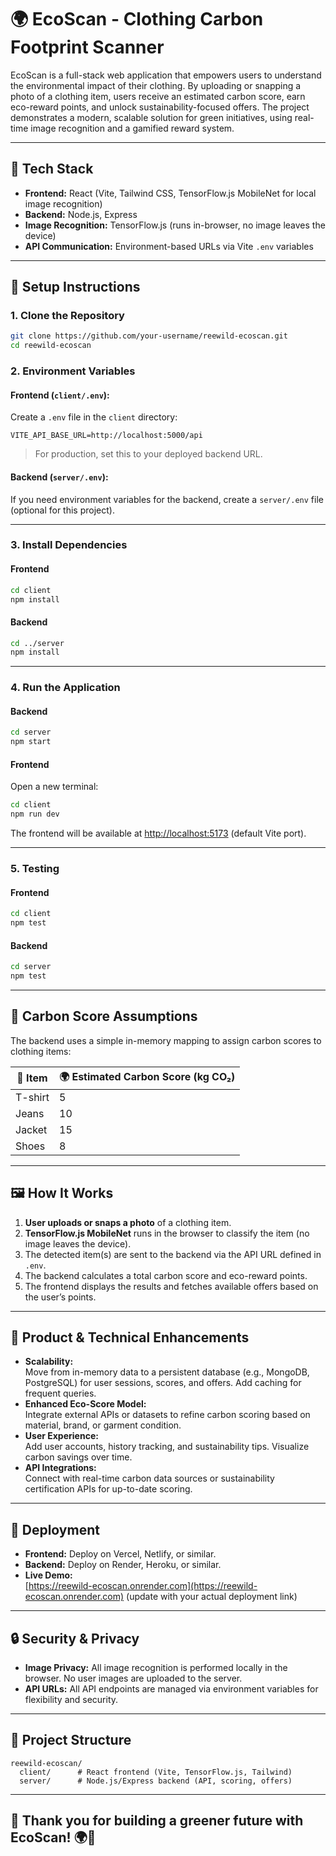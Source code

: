 # 🌍 EcoScan - Clothing Carbon Footprint Scanner

EcoScan is a full-stack web application that empowers users to understand the environmental impact of their clothing. By uploading or snapping a photo of a clothing item, users receive an estimated carbon score, earn eco-reward points, and unlock sustainability-focused offers. The project demonstrates a modern, scalable solution for green initiatives, using real-time image recognition and a gamified reward system.

---

## 🔧 Tech Stack

- **Frontend:** React (Vite, Tailwind CSS, TensorFlow.js MobileNet for local image recognition)
- **Backend:** Node.js, Express
- **Image Recognition:** TensorFlow.js (runs in-browser, no image leaves the device)
- **API Communication:** Environment-based URLs via Vite `.env` variables

---

## 🚀 Setup Instructions

### 1. Clone the Repository

```bash
git clone https://github.com/your-username/reewild-ecoscan.git
cd reewild-ecoscan
```

### 2. Environment Variables

#### Frontend (`client/.env`):

Create a `.env` file in the `client` directory:

```
VITE_API_BASE_URL=http://localhost:5000/api
```

> For production, set this to your deployed backend URL.

#### Backend (`server/.env`):

If you need environment variables for the backend, create a `server/.env` file (optional for this project).

---

### 3. Install Dependencies

#### Frontend

```bash
cd client
npm install
```

#### Backend

```bash
cd ../server
npm install
```

---

### 4. Run the Application

#### Backend

```bash
cd server
npm start
```

#### Frontend

Open a new terminal:

```bash
cd client
npm run dev
```

The frontend will be available at [http://localhost:5173](http://localhost:5173) (default Vite port).

---

### 5. Testing

#### Frontend

```bash
cd client
npm test
```

#### Backend

```bash
cd server
npm test
```

---

## 🌱 Carbon Score Assumptions

The backend uses a simple in-memory mapping to assign carbon scores to clothing items:

| 👕 Item | 🌍 Estimated Carbon Score (kg CO₂) |
| ------- | ---------------------------------- |
| T-shirt | 5                                  |
| Jeans   | 10                                 |
| Jacket  | 15                                 |
| Shoes   | 8                                  |

---

## 🖼️ How It Works

1. **User uploads or snaps a photo** of a clothing item.
2. **TensorFlow.js MobileNet** runs in the browser to classify the item (no image leaves the device).
3. The detected item(s) are sent to the backend via the API URL defined in `.env`.
4. The backend calculates a total carbon score and eco-reward points.
5. The frontend displays the results and fetches available offers based on the user’s points.

---

## 🌟 Product & Technical Enhancements

- **Scalability:**  
  Move from in-memory data to a persistent database (e.g., MongoDB, PostgreSQL) for user sessions, scores, and offers. Add caching for frequent queries.
- **Enhanced Eco-Score Model:**  
  Integrate external APIs or datasets to refine carbon scoring based on material, brand, or garment condition.
- **User Experience:**  
  Add user accounts, history tracking, and sustainability tips. Visualize carbon savings over time.
- **API Integrations:**  
  Connect with real-time carbon data sources or sustainability certification APIs for up-to-date scoring.

---

## 📲 Deployment

- **Frontend:** Deploy on Vercel, Netlify, or similar.
- **Backend:** Deploy on Render, Heroku, or similar.
- **Live Demo:**  
  [https://reewild-ecoscan.onrender.com](https://reewild-ecoscan.onrender.com) (update with your actual deployment link)

---

## 🔒 Security & Privacy

- **Image Privacy:** All image recognition is performed locally in the browser. No user images are uploaded to the server.
- **API URLs:** All API endpoints are managed via environment variables for flexibility and security.

---

## 📁 Project Structure

```
reewild-ecoscan/
  client/      # React frontend (Vite, TensorFlow.js, Tailwind)
  server/      # Node.js/Express backend (API, scoring, offers)
```

---

## 🙏 Thank you for building a greener future with EcoScan! 🌍💚
